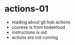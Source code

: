 # actions-01
- reading about git hub actions
- courese is from kodekloud
- instructions is sid
- actions are not running